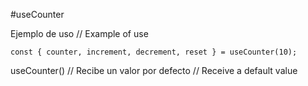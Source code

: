 #useCounter


Ejemplo de uso // Example of use

```
const { counter, increment, decrement, reset } = useCounter(10);
```

useCounter() // Recibe un valor por defecto // Receive a default value